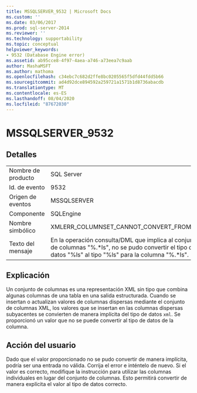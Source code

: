 ```yaml
---
title: MSSQLSERVER_9532 | Microsoft Docs
ms.custom: ''
ms.date: 03/06/2017
ms.prod: sql-server-2014
ms.reviewer: ''
ms.technology: supportability
ms.topic: conceptual
helpviewer_keywords:
- 9532 (Database Engine error)
ms.assetid: ab95cce8-4f97-4aea-a746-a73eea7c9aab
author: MashaMSFT
ms.author: mathoma
ms.openlocfilehash: c34ebc7c682d2ffe8bc0205565f5dfd44fdd5b66
ms.sourcegitcommit: ad4d92dce894592a259721a1571b1d8736abacdb
ms.translationtype: MT
ms.contentlocale: es-ES
ms.lasthandoff: 08/04/2020
ms.locfileid: "87672030"
---
```

# <a name="mssqlserver_9532"></a>MSSQLSERVER_9532
    
## <a name="details"></a>Detalles  
  
|||  
|-|-|  
|Nombre de producto|SQL Server|  
|Id. de evento|9532|  
|Origen de eventos|MSSQLSERVER|  
|Componente|SQLEngine|  
|Nombre simbólico|XMLERR_COLUMNSET_CANNOT_CONVERT_FROM_TO|  
|Texto del mensaje|En la operación consulta/DML que implica al conjunto de columnas "%.*ls", no se pudo convertir el tipo de datos "%ls" al tipo "%ls" para la columna "%.\*ls".|  
  
## <a name="explanation"></a>Explicación  
 Un conjunto de columnas es una representación XML sin tipo que combina algunas columnas de una tabla en una salida estructurada. Cuando se insertan o actualizan valores de columnas dispersas mediante el conjunto de columnas XML, los valores que se insertan en las columnas dispersas subyacentes se convierten de manera implícita del tipo de datos `xml`. Se proporcionó un valor que no se puede convertir al tipo de datos de la columna.  
  
## <a name="user-action"></a>Acción del usuario  
 Dado que el valor proporcionado no se pudo convertir de manera implícita, podría ser una entrada no válida. Corrija el error e inténtelo de nuevo. Si el valor es correcto, modifique la instrucción para utilizar las columnas individuales en lugar del conjunto de columnas. Esto permitirá convertir de manera explícita el valor al tipo de datos correcto.  
  
  
